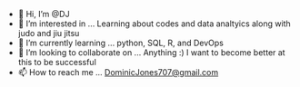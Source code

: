 - 👋 Hi, I’m @DJ
- 👀 I’m interested in ... Learning about codes and data analtyics along with judo and jiu jitsu
- 🌱 I’m currently learning ... python, SQL, R, and DevOps
- 💞️ I’m looking to collaborate on ... Anything :) I want to become better at this to be successful
- 📫 How to reach me ... DominicJones707@gmail.com

<!---
DJones707/DJones707 is a ✨ special ✨ repository because its `README.md` (this file) appears on your GitHub profile.
You can click the Preview link to take a look at your changes.
--->
